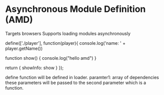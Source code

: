 # Asynchronous Module Definition (AMD)
Targets browsers
Supports loading modules asynchronously

define(['./player'], function(player){
  console.log('name: ' + player.getName())

  function show() {
    console.log("hello amd")
  }

  return {
    showInfo: show
  }
});


define function will be defined in loader.
paramter1: array of dependencies
these parameters will be passed to the second parameter which is a function.

